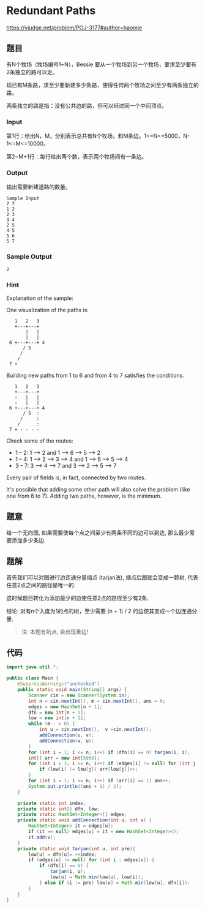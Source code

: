 # Redundant Paths

https://vjudge.net/problem/POJ-3177#author=haomie

## 题目

有N个牧场（牧场编号1~N），Bessie 要从一个牧场到另一个牧场，要求至少要有2条独立的路可以走。

现已有M条路，求至少要新建多少条路，使得任何两个牧场之间至少有两条独立的路。

两条独立的路是指：没有公共边的路，但可以经过同一个中间顶点。

### Input

第1行：给出N，M，分别表示总共有N个牧场，和M条边。1<=N<=5000，N-1<=M<=10000。

第2~M+1行：每行给出两个数，表示两个牧场间有一条边。

### Output

输出需要新建道路的数量。

```
Sample Input
7 7
1 2
2 3
3 4
2 5
4 5
5 6
5 7
```

### Sample Output

```
2
```

### Hint

Explanation of the sample:

One visualization of the paths is:

```
   1   2   3
   +---+---+  
       |   |
       |   |
 6 +---+---+ 4
      / 5
     / 
    / 
 7 +
```

Building new paths from 1 to 6 and from 4 to 7 satisfies the conditions.

```
   1   2   3
   +---+---+  
   :   |   |
   :   |   |
 6 +---+---+ 4
      / 5  :
     /     :
    /      :
 7 + - - - - 
```

Check some of the routes:

- 1 – 2: 1 –> 2 and 1 –> 6 –> 5 –> 2
- 1 – 4: 1 –> 2 –> 3 –> 4 and 1 –> 6 –> 5 –> 4
- 3 – 7: 3 –> 4 –> 7 and 3 –> 2 –> 5 –> 7

Every pair of fields is, in fact, connected by two routes.

It's possible that adding some other path will also solve the problem (like one from 6 to 7). Adding two paths, however, is the minimum.

## 题意

给一个无向图, 如果需要使每个点之间至少有两条不同的边可以到达, 那么最少需要添加多少条边.

## 题解

首先我们可以对图进行边连通分量缩点 (tarjan法), 缩点后图就会变成一颗树, 代表任意2点之间的路径是唯一的.

这时候题目转化为添加最少的边使任意2点的路径至少有2条.

结论: 对有n个入度为1的点的树，至少需要 (n + 1) / 2 的边使其变成一个边连通分量.

> 注: 本题有坑点, 会出现重边!

## 代码

```java
import java.util.*;

public class Main {
    @SuppressWarnings("unchecked")
    public static void main(String[] args) {
        Scanner cin = new Scanner(System.in);
        int n = cin.nextInt(), m = cin.nextInt(), ans = 0;
        edges = new HashSet[n + 1];
        dfn = new int[n + 1];
        low = new int[n + 1];
        while (m-- > 0) {
            int u = cin.nextInt(),  v =cin.nextInt();
            addConnection(u, v);
            addConnection(v, u);
        }
        for (int i = 1; i <= n; i++) if (dfn[i] == 0) tarjan(i, i);
        int[] arr = new int[5050];
        for (int i = 1; i <= n; i++) if (edges[i] != null) for (int j : edges[i]) {
            if (low[i] != low[j]) arr[low[j]]++;
        }
        for (int i = 1; i <= n; i++) if (arr[i] == 1) ans++;
        System.out.println((ans + 1) / 2);
    }

    private static int index;
    private static int[] dfn, low;
    private static HashSet<Integer>[] edges;
    private static void addConnection(int u, int v) {
        HashSet<Integer> it = edges[u];
        if (it == null) edges[u] = it = new HashSet<Integer>();
        it.add(v);
    }
    private static void tarjan(int u, int pre){
        low[u] = dfn[u]= ++index;
        if (edges[u] != null) for (int i : edges[u]) {
            if (dfn[i] == 0) {
                tarjan(i, u);
                low[u] = Math.min(low[u], low[i]);
            } else if (i != pre) low[u] = Math.min(low[u], dfn[i]);
        }
    }
}
```
